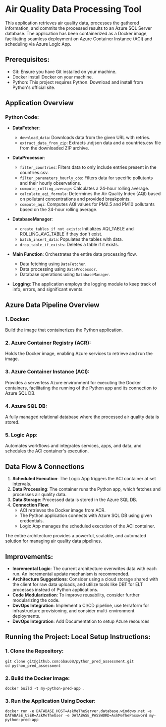 # Air Quality Data Processing Tool

This application retrieves air quality data, processes the gathered information, and commits the processed results to an Azure SQL Server database. The application has been containerized as a Docker image, facilitating seamless deployment on Azure Container Instance (ACI) and scheduling via Azure Logic App.

## Prerequisites:
- Git: Ensure you have Git installed on your machine.
- Docker install Docker on your machine.
- Python: This project requires Python. Download and install from Python's official site.


## Application Overview

### **Python Code**:
    
- **DataFetcher**:
    - `download_data`: Downloads data from the given URL with retries.
    - `extract_data_from_zip`: Extracts .ndjson data and a countries.csv file from the downloaded ZIP archive.
    
- **DataProcessor**:
    - `filter_countries`: Filters data to only include entries present in the countries.csv.
    - `filter_parameters_hourly_obs`: Filters data for specific pollutants and their hourly observations.
    - `compute_rolling_average`: Calculates a 24-hour rolling average.
    - `calculate_aqi_formula`: Determines the Air Quality Index (AQI) based on pollutant concentrations and provided breakpoints.
    - `compute_aqi`: Computes AQI values for PM2.5 and PM10 pollutants based on the 24-hour rolling average.
    
- **DatabaseManager**:
    - `create_tables_if_not_exists`: Initializes AQI_TABLE and ROLLING_AVG_TABLE if they don't exist.
    - `batch_insert_data`: Populates the tables with data.
    - `drop_table_if_exists`: Deletes a table if it exists.

- **Main Function**: Orchestrates the entire data processing flow.
    - Data fetching using `DataFetcher`.
    - Data processing using `DataProcessor`.
    - Database operations using `DatabaseManager`.
    
- **Logging**: The application employs the logging module to keep track of info, errors, and significant events.

## Azure Data Pipeline Overview

### 1. **Docker**: 
Build the image that containerizes the Python application.

### 2. **Azure Container Registry (ACR)**: 
Holds the Docker image, enabling Azure services to retrieve and run the image.

### 3. **Azure Container Instance (ACI)**: 
Provides a serverless Azure environment for executing the Docker containers, facilitating the running of the Python app and its connection to Azure SQL DB.

### 4. **Azure SQL DB**: 
A fully managed relational database where the processed air quality data is stored.

### 5. **Logic App**: 
Automates workflows and integrates services, apps, and data, and schedules the ACI container's execution.

## Data Flow & Connections

1. **Scheduled Execution**: The Logic App triggers the ACI container at set intervals.
2. **Data Processing**: The container runs the Python app, which fetches and processes air quality data.
3. **Data Storage**: Processed data is stored in the Azure SQL DB.
4. **Connection Flow**:
    - ACI retrieves the Docker image from ACR.
    - The Python application connects with Azure SQL DB using given credentials.
    - Logic App manages the scheduled execution of the ACI container.

The entire architecture provides a powerful, scalable, and automated solution for managing air quality data pipelines.

## **Improvements**:
  - **Incremental Logic**: The current architecture overwrites data with each run. An incremental update mechanism is recommended.
  - **Architecture Suggestions**: Consider using a cloud storage shared with the client for raw data uploads, and utilize tools like DBT for ELT processes instead of Python applications.
  - **Code Modularization**: To improve reusability, consider further modularizing the code.
  - **DevOps Integration**: Implement a CI/CD pipeline, use terraform for infrastructure provisioning, and consider multi-environment deployments.
  - **DevOps Integration**: Add Documentation to setup Azure resources


## Running the Project: Local Setup Instructions:

### 1. **Clone the Repository**: 
```
git clone git@github.com:Gbau08/python_pred_assessment.git
cd python_pred_assessment
```

### 2. **Build the Docker Image**: 
```
docker build -t my-python-pred-app .
```

### 3. **Run the Application Using Docker**: 
```
docker run -e DATABASE_HOST=AskMeTheServer.database.windows.net -e DATABASE_USER=AskMeTheUser -e DATABASE_PASSWORD=AskMeThePassword my-python-pred-app
```